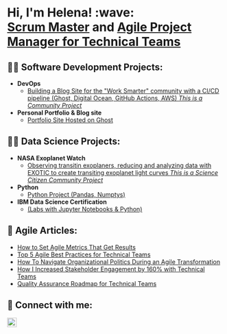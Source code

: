<h1> Hi, I'm Helena! :wave: <br/><a href="https://github.com/helenaolivierguedes">Scrum Master</a> and <a href="https://www.linkedin.com/in/helenaolivierguedes/">Agile Project Manager for Technical Teams</a>

<h2> 👩‍💻 Software Development Projects:</h2>

- <b>DevOps</b>
  - [Building a Blog Site for the "Work Smarter" community with a CI/CD pipeline (Ghost, Digital Ocean, GitHub Actions, AWS) *This is a Community Project* ](https://github.com/helenaolivierguedes)
- <b>Personal Portfolio & Blog site</b>
  - [Portfolio Site Hosted on Ghost](https://github.com/helenaolivierguedes)

<h2> 👩‍🔬 Data Science Projects:</h2>

- <b>NASA Exoplanet Watch</b>
  - [Observing transitin exoplaners, reducing and analyzing data with EXOTIC to create transiting exoplanet light curves *This is a Science Citizen Community Project*](https://github.com/helenaolivierguedes)
- <b>Python</b>
  - [Python Project (Pandas, Numptys)](https://github.com/helenaolivierguedes)
- <b>IBM Data Science Certification</b>
  - [(Labs with Jupyter Notebooks & Python)](https://github.com/helenaolivierguedes)

<h2> 📰 Agile Articles: </h2>

- [How to Set Agile Metrics That Get Results](www.helenaolivierguedes.com)
- [Top 5 Agile Best Practices for Technical Teams](www.helenaolivierguedes.com)
- [How To Navigate Organizational Politics During an Agile Transformation](www.helenaolivierguedes.com)
- [How I Increased Stakeholder Engagement by 160% with Technical Teams](www.helenaolivierguedes.com)
- [Quality Assurance Roadmap for Technical Teams](www.helenaolivierguedes.com)

<h2> 🤳 Connect with me:</h2>

[<img align="left" alt="HelenaOlivierGuedes | LinkedIn" width="22px" src="https://cdn.jsdelivr.net/npm/simple-icons@v3/icons/linkedin.svg" />][linkedin]

[linkedin]: https://linkedin.com/in/helenaolivierguedes
